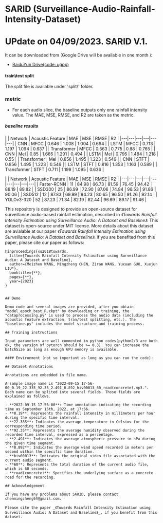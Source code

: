 # SARID (Surveillance-Audio-Rainfall-Intensity-Dataset)

# UPdate on 04/09/2023. SARID V.1. 
It can be downloaded from (Google Drive will be available in one month ):
 - [BaiduYun Drive(code: ugpp)](https://pan.baidu.com/s/1WbC-rP8gs54OuwnHzb71bg)

#### train\test split
The split file is available under 'split/' folder.

### metric

- For each audio slice, the baseline outputs only one rainfall intensity value. The MAE, MSE,	RMSE, and	R2 are taken as the metric.

##### baseline results

|             | Network |   Acoustic Feature  |   MAE  |  MSE |   RMSE  | R2 |
|---|---|---|---|---|---|
| CNN | MFCC | 0.646 | 1.008 | 1.004 | 0.694 |
| LSTM | MFCC | 0.713 | 1.197 | 1.094 | 0.637 |
| Transformer | MFCC | 0.563 | 0.775 | 0.88 | 0.765 |
| CNN |  Mel | 0.85 | 1.666 | 1.291 | 0.494 |
| LSTM |  Mel | 0.796 | 1.484 | 1.218 | 0.55 |
| Transformer | Mel | 0.856 | 1.495 | 1.223 | 0.546 |
| CNN | STFT | 0.856 | 1.495 | 1.223 | 0.546 |
| LSTM | STFT | 0.816 | 1.353 | 1.163 | 0.589 |
| Transformer | STFT | 0.711 | 1.199 | 1.095 | 0.636 |


|             | Network |   Acoustic Feature  |   MAE  |  MSE |   RMSE  | R2 |
|---|---|---|---|---|---|---|---|---|
| Faster-RCNN |  11 | 84.98 | 66.73 | 81.59 | 76.45 |  94.42 | 88.19 |   89.82   |
|    SSD300   |  25 | 86.99 | 72.90 | 87.06 | 74.84 |  96.53 | 91.86 |   90.06   |
|    SSD512   |  12 | 87.83 | 69.99 | 84.23 | 80.65 |  96.50 | 91.26 |   92.14   |
|  YOLOv3-320 |  52 | 87.23 | 71.34 | 82.19 | 82.44 |  96.69 | 89.17 |   91.46   |

This repository is designed to provide an open-source dataset for surveillance audio-based rainfall estimation, described in _《Towards Rainfall Intensity Estimation using Surveillance Audio: A Dataset and Baseline》_. This dataset is open-source under MIT license. More details about this dataset are avialable at our paper _《Towards Rainfall Intensity Estimation using Surveillance Audio: A Dataset and Baseline》_. If you are benefited from this paper, please cite our paper as follows:

```
@inproceedings{xu2018towards,
  title={Towards Rainfall Intensity Estimation using Surveillance Audio: A Dataset and Baseline},
  author={Meizhen WANG, Mingzheng CHEN, Ziran WANG, Yuxuan GUO, Xuejun LIU*},
  booktitle={**},
  pages={**},
  year={2023}
}


## Demo

Demo code and several images are provided, after you obtain "model_epoch_best_R.ckpt" by downloading or training, the "dataprocessing.py" is used to process the audio data (including the acoustic feature extraction, tran/test splitting, etc.). The "baseline.py" includes the model structure and training process.

## Training instructions

Input parameters are well commented in python codes(python2/3 are both ok, the version of pytorch should be >= 0.3). You can increase the batchSize as long as enough GPU memory is available.

#### Environment (not so important as long as you can run the code): 

## Dataset Annotations

Annotations are embedded in file name.

A sample image name is "2022-09-15 17-56-00_0.19_22.335_92.35_2.491_0.892_hiv00013_60_road(concrete).mp3.". Each name can be splited into several fields. Those fields are explained as follows.

- **2022-09-15 17-56-00**: Time annotation indicating the recording time as September 15th, 2022, at 17:56.
- **0.19**: Represents the rainfall intensity in millimeters per hour during the specific time interval.
- **22.335**: Indicates the average temperature in Celsius for the corresponding time period.
- **92.35**: Represents the average humidity observed during the recorded time interval, expressed as a percentage.
- **2.491**: Indicates the average atmospheric pressure in hPa during the given time segment.
- **0.892**: Indicates the average wind speed recorded in meters per second within the specific time duration.
- **hiv00013**: Indicates the original video file associated with the current audio segment.
- **60**: Represents the total duration of the current audio file, which is 60 seconds.
- **road(concrete)**: Specifies the underlying surface as a concrete road for the recording.

## Acknowledgement

If you have any problems about SARID, please contact chenmingzheng64@gmail.com.

Please cite the paper _《Towards Rainfall Intensity Estimation using Surveillance Audio: A Dataset and Baseline》_, if you benefit from this dataset.







